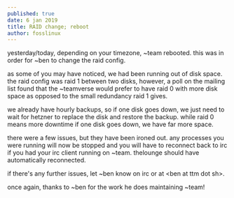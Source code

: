 ```yaml
---
published: true
date: 6 jan 2019
title: RAID change; reboot
author: fosslinux
---
```


yesterday/today, depending on your timezone, ~team rebooted.
this was in order for ~ben to change the raid config. 

as some of you may have noticed, we had been running out of disk space.
the raid config was raid 1 between two disks, however, a poll on the mailing
list found that the ~teamverse would prefer to have raid 0 with more disk
space as opposed to the small redundancy raid 1 gives.

we already have hourly backups, so if one disk goes down, we just need to
wait for hetzner to replace the disk and restore the backup. while raid 0
means more downtime if one disk goes down, we have far more space.

there were a few issues, but they have been ironed out. any processes you were
running will now be stopped and you will have to reconnect back to irc if you
had your irc client running on ~team. thelounge should have automatically
reconnected.

if there's any further issues, let ~ben know on irc or at &lt;ben at ttm dot sh>.

once again, thanks to ~ben for the work he does maintaining ~team!

